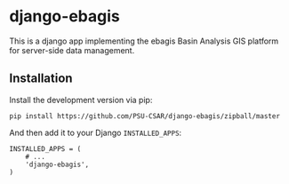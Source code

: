 django-ebagis
=============

This is a django app implementing the ebagis Basin Analysis GIS platform
for server-side data management.


Installation
------------

Install the development version via pip:

    pip install https://github.com/PSU-CSAR/django-ebagis/zipball/master 

And then add it to your Django `INSTALLED_APPS`:

    INSTALLED_APPS = (
        # ...
        'django-ebagis',
    )
